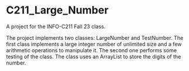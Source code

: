 # C211_Large_Number
A project for the INFO-C211 Fall 23 class.

The project implements two classes: LargeNumber and TestNumber. The first class implements a large integer number of unlimited size and a few arithmetic operations to manipulate it. The second one performs
some testing of the class. The class uses an ArrayList to store the digits of the number.
